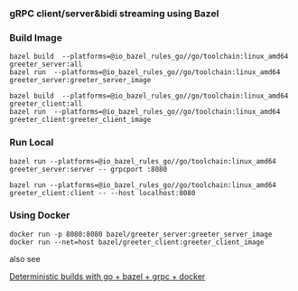 
### gRPC client/server&bidi streaming using Bazel

### Build Image

```
bazel build  --platforms=@io_bazel_rules_go//go/toolchain:linux_amd64 greeter_server:all
bazel run  --platforms=@io_bazel_rules_go//go/toolchain:linux_amd64 greeter_server:greeter_server_image

bazel build  --platforms=@io_bazel_rules_go//go/toolchain:linux_amd64 greeter_client:all
bazel run  --platforms=@io_bazel_rules_go//go/toolchain:linux_amd64 greeter_client:greeter_client_image
```

### Run Local

```
bazel run --platforms=@io_bazel_rules_go//go/toolchain:linux_amd64 greeter_server:server -- grpcport :8080

bazel run --platforms=@io_bazel_rules_go//go/toolchain:linux_amd64 greeter_client:client -- --host localhost:8080
```

### Using Docker

```
docker run -p 8080:8080 bazel/greeter_server:greeter_server_image
docker run --net=host bazel/greeter_client:greeter_client_image
```


also see

[Deterministic builds with go + bazel + grpc + docker](https://github.com/salrashid123/go-grpc-bazel-docker)